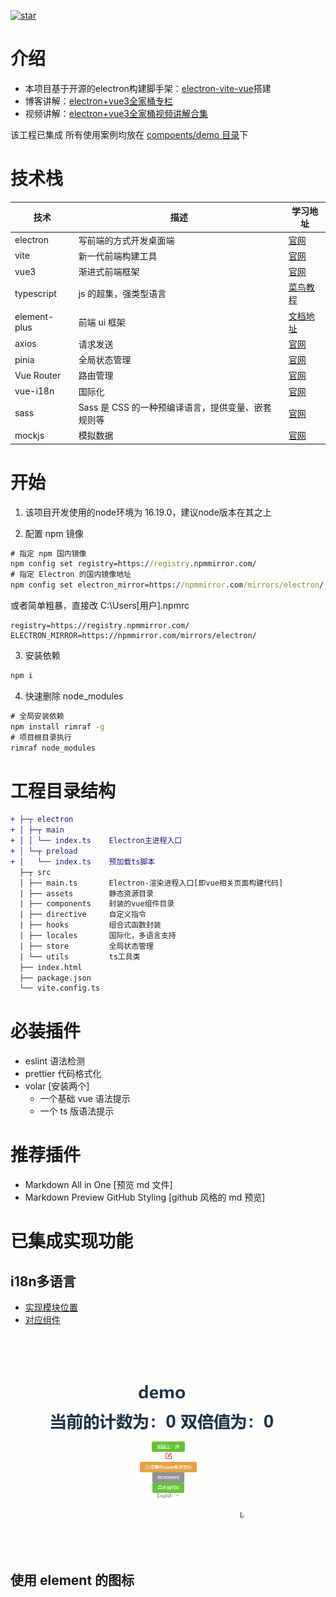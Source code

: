 [![star](https://gitee.com/longzipeng/electron-vue3-template/badge/star.svg?theme=dark)](https://gitee.com/longzipeng/electron-vue3-template/stargazers) 
# 介绍
+ 本项目基于开源的electron构建脚手架：[electron-vite-vue](https://github.com/electron-vite/electron-vite-vue)搭建
+ 博客讲解：[electron+vue3全家桶专栏](https://blog.csdn.net/qq_42365534/category_12271233.html)  
+ 视频讲解：[electron+vue3全家桶视频讲解合集](https://space.bilibili.com/99214150/channel/collectiondetail?sid=1247775)


该工程已集成
所有使用案例均放在 [compoents/demo 目录](src\components\demo)下

# 技术栈

| 技术         | 描述                      | 学习地址                                                            |
| ------------ | ------------------------- | ------------------------------------------------------------------- |
| electron     | 写前端的方式开发桌面端    |  [官网](https://www.electronjs.org/zh/docs/latest/api/app)                                                                   |
| vite         | 新一代前端构建工具        | [官网](https://cn.vitejs.dev/guide/)                                |
| vue3         | 渐进式前端框架            | [官网](https://cn.vuejs.org/guide/components/props.html)            |
| typescript   | js 的超集，强类型语言 | [菜鸟教程](https://www.runoob.com/typescript/ts-object.html)        |
| element-plus | 前端 ui 框架              | [文档地址](https://element-plus.gitee.io/zh-CN/component/icon.html) |
| axios        | 请求发送                  | [官网](https://axios-http.com/zh/docs/intro)                        |
| pinia        | 全局状态管理              | [官网](https://pinia.web3doc.top/introduction.html)                 |
| Vue Router        | 路由管理              | [官网](https://router.vuejs.org/zh/guide/)                 |
| vue-i18n       | 国际化              | [官网](https://vue-i18n.intlify.dev/guide/)                 |
| sass     | Sass 是 CSS 的一种预编译语言，提供变量、嵌套规则等              | [官网](https://www.sasscss.com/guide)                 |
| mockjs       | 模拟数据                  | [官网](https://blog.csdn.net/qq_42365534/article/details/130059576) |

# 开始
1. 该项目开发使用的node环境为 16.19.0，建议node版本在其之上

2. 配置 npm 镜像

```cmd
# 指定 npm 国内镜像
npm config set registry=https://registry.npmmirror.com/
# 指定 Electron 的国内镜像地址
npm config set electron_mirror=https://npmmirror.com/mirrors/electron/
```

或者简单粗暴，直接改 C:\Users\[用户]\.npmrc

```.npmrc
registry=https://registry.npmmirror.com/
ELECTRON_MIRROR=https://npmmirror.com/mirrors/electron/
```

3. 安装依赖

```cmd
npm i
```

4. 快速删除 node_modules

```cmd
# 全局安装依赖
npm install rimraf -g
# 项目根目录执行
rimraf node_modules
```

# 工程目录结构

```diff
+ ├─┬ electron
+ │ ├─┬ main
+ │ │ └── index.ts    Electron主进程入口
+ │ └─┬ preload
+ │   └── index.ts    预加载ts脚本
  ├─┬ src
  │ ├── main.ts       Electron-渲染进程入口[即vue相关页面构建代码]
  | ├── assets        静态资源目录
  | ├── components    封装的vue组件目录
  | ├── directive     自定义指令
  | ├── hooks         组合式函数封装
  | ├── locales       国际化，多语言支持
  | ├── store         全局状态管理
  | └── utils         ts工具类
  ├── index.html
  ├── package.json
  └── vite.config.ts
```

# 必装插件

- eslint 语法检测
- prettier 代码格式化
- volar [安装两个]
  - 一个基础 vue 语法提示
  - 一个 ts 版语法提示

# 推荐插件
- Markdown All in One [预览 md 文件]
- Markdown Preview GitHub Styling [github 风格的 md 预览]

# 已集成实现功能
## i18n多语言
+ [实现模块位置](src/locales)
+ [对应组件](src/components/Language.vue)

![多语言](资料/readMeImgs/localeschange.gif)

## 使用 element 的图标
